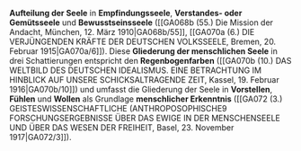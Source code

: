 
**Aufteilung der Seele** in **Empfindungsseele**, **Verstandes- oder Gemütsseele** und **Bewusstseinsseele** ([[GA068b (55.) Die Mission der Andacht, München, 12. März 1910|GA068b/55]], [[GA070a (6.) DIE VERJÜNGENDEN KRÄFTE DER DEUTSCHEN VOLKSSEELE, Bremen, 20. Februar 1915|GA070a/6]]). Diese **Gliederung der menschlichen Seele** in drei Schattierungen entspricht den **Regenbogenfarben** ([[GA070b (10.) DAS WELTBILD DES DEUTSCHEN IDEALISMUS. EINE BETRACHTUNG IM HINBLICK AUF UNSERE SCHICKSALTRAGENDE ZEIT, Kassel, 19. Februar 1916|GA070b/10]]) und umfasst die Gliederung der Seele in **Vorstellen**, **Fühlen** und **Wollen** als Grundlage **menschlicher Erkenntnis** ([[GA072 (3.) GEISTESWISSENSCHAFTLICHE (ANTHROPOSOPHISCHE9 FORSCHUNGSERGEBNISSE ÜBER DAS EWIGE IN DER MENSCHENSEELE UND ÜBER DAS WESEN DER FREIHEIT, Basel, 23. November 1917|GA072/3]]).

